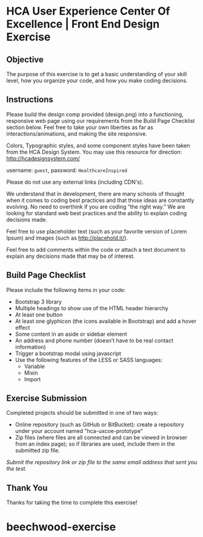 # HCA User Experience Center Of Excellence | Front End Design Exercise

## Objective
The purpose of this exercise is to get a basic understanding of your skill level, how you organize your code, and how you make coding decisions.

## Instructions
Please build the design comp provided (design.png) into a functioning, responsive web page using our requirements from the Build Page Checklist section below. Feel free to take your own liberties as far as interactions/animations, and making the site responsive.

Colors, Typographic styles, and some component styles have been taken from the HCA Design System. You may use this resource for direction: http://hcadesignsystem.com/

username: ```guest```, password: ```HealthcareInspired```

Please do not use any external links (including CDN's).

We understand that in development, there are many schools of thought when it comes to coding best practices and that those ideas are constantly evolving. No need to overthink if you are coding “the right way.” We are looking for standard web best practices and the ability to explain coding decisions made.

Feel free to use placeholder text (such as your favorite version of Lorem Ipsum) and images (such as http://placehold.it/).

Feel free to add comments within the code or attach a text document to explain any decisions made that may be of interest.

## Build Page Checklist
Please include the following items in your code:
- Bootstrap 3 library 
- Multiple headings to show use of the HTML header hierarchy
- At least one button
- At least one glyphicon (the icons available in Bootstrap) and add a hover effect
- Some content in an aside or sidebar element
- An address and phone number (doesn’t have to be real contact information)
- Trigger a bootstrap modal using javascript
- Use the following features of the LESS or SASS languages:
    - Variable
    - Mixin
    - Import


## Exercise Submission
Completed projects should be submitted in one of two ways:
- Online repository (such as GitHub or BitBucket): create a repository under your account named "hca-uxcoe-prototype"
- Zip files (where files are all connected and can be viewed in browser from an index page); so if libraries are used, include them in the submitted zip file.

*Submit the repository link or zip file to the same email address that sent you the test.*

## Thank You
Thanks for taking the time to complete this exercise!
# beechwood-exercise
